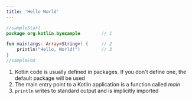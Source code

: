```yaml
---
title: 'Hello World'
---
```


<div class="sample" markdown="1">

```kotlin
//sampleStart
package org.kotlin.byexample        // 1

fun main(args: Array<String>) {     // 2
    println("Hello, World!")        // 3
}
//sampleEnd
```

</div>


1.  Kotlin code is usually defined in packages. If you don't define one, the default package will be used
2. The main entry point to a Kotlin application is a function called *main*
3. `println` writes to standard output and is implicitly imported

